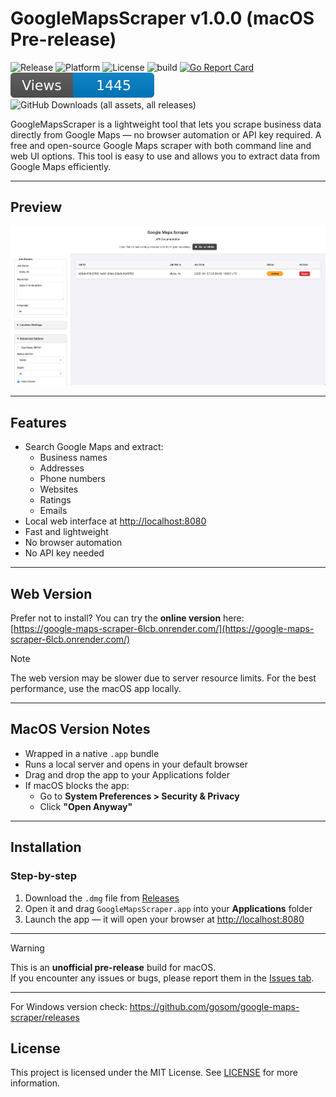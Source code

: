 # GoogleMapsScraper v1.0.0 (macOS Pre-release)

![Release](https://img.shields.io/badge/version-v1.0.0-blue)
![Platform](https://img.shields.io/badge/platform-macOS-lightgrey)
![License](https://img.shields.io/github/license/melogabriel/google-maps-scraper)
![build](https://github.com/gosom/google-maps-scraper/actions/workflows/build.yml/badge.svg)
[![Go Report Card](https://goreportcard.com/badge/github.com/gosom/google-maps-scraper)](https://goreportcard.com/report/github.com/gosom/google-maps-scraper)
[![Image of repositories-views-counter](https://github.com/melogabriel/repositories-views-counter/blob/master/svg/946732374/badge.svg)](https://github.com/melogabriel/repositories-views-counter/blob/master/readme/946732374/week.md)
![GitHub Downloads (all assets, all releases)](https://img.shields.io/github/downloads/melogabriel/google-maps-scraper/total)



GoogleMapsScraper is a lightweight tool that lets you scrape business data directly from Google Maps — no browser automation or API key required. A free and open-source Google Maps scraper with both command line and web UI options. This tool is easy to use and allows you to extract data from Google Maps efficiently.

---

## Preview

![App Screenshot](https://github.com/melogabriel/google-maps-scraper/blob/b84cd8f8ca7b9b4abfadf47defd236f4a8187536/screenshot.png)

---

## Features

- Search Google Maps and extract:
  - Business names
  - Addresses
  - Phone numbers
  - Websites
  - Ratings
  - Emails
- Local web interface at [http://localhost:8080](http://localhost:8080)
- Fast and lightweight
- No browser automation
- No API key needed

---

## Web Version

Prefer not to install? You can try the **online version** here:  
[https://google-maps-scraper-6lcb.onrender.com/](https://google-maps-scraper-6lcb.onrender.com/)

> [!NOTE]
> The web version may be slower due to server resource limits. For the best performance, use the macOS app locally.

---

## MacOS Version Notes

- Wrapped in a native `.app` bundle
- Runs a local server and opens in your default browser
- Drag and drop the app to your Applications folder
- If macOS blocks the app:
  - Go to **System Preferences > Security & Privacy**
  - Click **"Open Anyway"**

---

## Installation

### Step-by-step

1. Download the `.dmg` file from [Releases](https://github.com/melogabriel/google-maps-scraper/releases)
2. Open it and drag `GoogleMapsScraper.app` into your **Applications** folder
3. Launch the app — it will open your browser at [http://localhost:8080](http://localhost:8080)

---

> [!Warning]
> This is an **unofficial pre-release** build for macOS.  
> If you encounter any issues or bugs, please report them in the [Issues tab](https://github.com/melogabriel/google-maps-scraper/issues).

---

For Windows version check: https://github.com/gosom/google-maps-scraper/releases

## License

This project is licensed under the MIT License. See [LICENSE](LICENSE) for more information.





